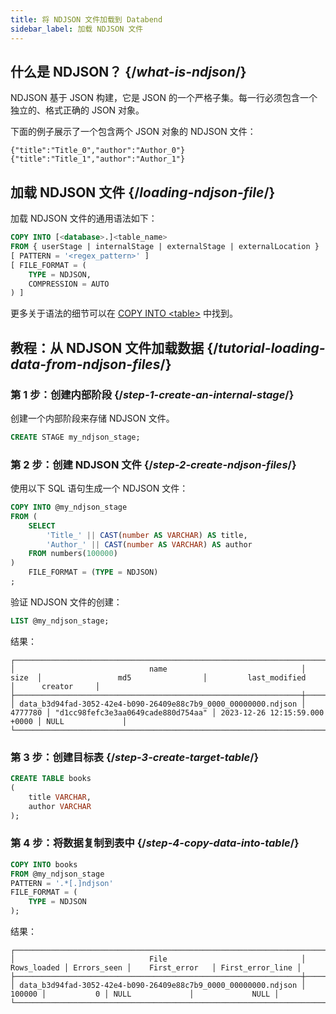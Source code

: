 ```yaml
---
title: 将 NDJSON 文件加载到 Databend
sidebar_label: 加载 NDJSON 文件
---
```


## 什么是 NDJSON？ {/*what-is-ndjson*/}

NDJSON 基于 JSON 构建，它是 JSON 的一个严格子集。每一行必须包含一个独立的、格式正确的 JSON 对象。

下面的例子展示了一个包含两个 JSON 对象的 NDJSON 文件：

```text
{"title":"Title_0","author":"Author_0"}
{"title":"Title_1","author":"Author_1"}
```

## 加载 NDJSON 文件 {/*loading-ndjson-file*/}

加载 NDJSON 文件的通用语法如下：

```sql
COPY INTO [<database>.]<table_name>
FROM { userStage | internalStage | externalStage | externalLocation }
[ PATTERN = '<regex_pattern>' ]
[ FILE_FORMAT = (
    TYPE = NDJSON,
    COMPRESSION = AUTO
) ]
```
更多关于语法的细节可以在 [COPY INTO <table\>](/sql/sql-commands/dml/dml-copy-into-table) 中找到。

## 教程：从 NDJSON 文件加载数据 {/*tutorial-loading-data-from-ndjson-files*/}

### 第 1 步：创建内部阶段 {/*step-1-create-an-internal-stage*/}

创建一个内部阶段来存储 NDJSON 文件。
```sql
CREATE STAGE my_ndjson_stage;
```

### 第 2 步：创建 NDJSON 文件 {/*step-2-create-ndjson-files*/}

使用以下 SQL 语句生成一个 NDJSON 文件：
```sql
COPY INTO @my_ndjson_stage 
FROM (
    SELECT 
        'Title_' || CAST(number AS VARCHAR) AS title,
        'Author_' || CAST(number AS VARCHAR) AS author
    FROM numbers(100000)
)
    FILE_FORMAT = (TYPE = NDJSON)
;
```
验证 NDJSON 文件的创建：
```sql
LIST @my_ndjson_stage;
```

结果：
```text
┌──────────────────────────────────────────────────────────────────────────────────────────────────────────────────────────────────────────────────────────────────┐
│                              name                              │   size  │                 md5                │         last_modified         │      creator     │
├────────────────────────────────────────────────────────────────┼─────────┼────────────────────────────────────┼───────────────────────────────┼──────────────────┤
│ data_b3d94fad-3052-42e4-b090-26409e88c7b9_0000_00000000.ndjson │ 4777780 │ "d1cc98fefc3e3aa0649cade880d754aa" │ 2023-12-26 12:15:59.000 +0000 │ NULL             │
└──────────────────────────────────────────────────────────────────────────────────────────────────────────────────────────────────────────────────────────────────┘
```

### 第 3 步：创建目标表 {/*step-3-create-target-table*/}

```sql
CREATE TABLE books
(
    title VARCHAR,
    author VARCHAR
);
```
### 第 4 步：将数据复制到表中 {/*step-4-copy-data-into-table*/}

```sql
COPY INTO books
FROM @my_ndjson_stage
PATTERN = '.*[.]ndjson'
FILE_FORMAT = (
    TYPE = NDJSON
);
```

结果：
```text
┌──────────────────────────────────────────────────────────────────────────────────────────────────────────────────────────────────┐
│                              File                              │ Rows_loaded │ Errors_seen │    First_error   │ First_error_line │
├────────────────────────────────────────────────────────────────┼─────────────┼─────────────┼──────────────────┼──────────────────┤
│ data_b3d94fad-3052-42e4-b090-26409e88c7b9_0000_00000000.ndjson │      100000 │           0 │ NULL             │             NULL │
└──────────────────────────────────────────────────────────────────────────────────────────────────────────────────────────────────┘
```